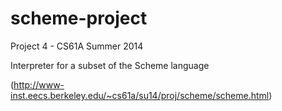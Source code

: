 # scheme-project
Project 4 - CS61A Summer 2014

Interpreter for a subset of the Scheme language

(http://www-inst.eecs.berkeley.edu/~cs61a/su14/proj/scheme/scheme.html)
